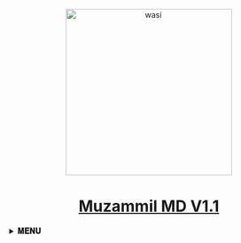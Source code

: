 <p align="center">  
  <a href="https://whatsapp.com/channel/0029VajzERVFy72FxXdllv2y<p align="center">  
  <a href="https://whatsapp.com/channel/0029VajzERVFy72FxXdllv2y">
    <img alt="wasi" height="300" src="https://telegra.ph/file/546bf9a6c193ec57590b5.jpg">
    <h1 align="center">Muzammil MD V1.1</h1>
  </a>
</p>

<b><details><summary>𝐌𝐄𝐍𝐔</summary><br>

<b><details><summary>𝐎𝐖𝐍𝐄𝐑</summary><br>

<a href='https://wa.link/mja069' target="_blank"><img alt='Whatsapp Contect' src='https://img.shields.io/badge/Whatsapp_Contect-100000?style=for-the-badge&logo=scan&logoColor=white&labelColor=black&color=Blue'/></a>

</details>

<b><details><summary>𝐅𝐎𝐑𝐊 𝐓𝐇𝐈𝐒 𝐑𝐄𝐏𝐎</summary><br>
<a href='https://github.com/itxmemuzammil/Muzammil-MD/fork' target="_blank"><img alt='Fork repo' src='https://img.shields.io/badge/Fork Repo-100000?style=for-the-badge&logo=scan&logoColor=white&labelColor=black&color=red'/></a>

<a href='https://wa.link/3fyho7' target="_blank"><img alt='For Help' src='https://img.shields.io/badge/For_Help-100000?style=for-the-badge&logo=scan&logoColor=white&labelColor=black&color=green'/></a>

</details>

<b><details><summary>𝐒𝐄𝐀𝐒𝐈𝐎𝐍 𝐈𝐃</summary><br>

<a href='https://github.com/itxmemuzammil/Muzammil-MD/fork' target="_blank"><img alt='Pair Coad' src='https://img.shields.io/badge/Session_id-100000?style=for-the-badge&logo=scan&logoColor=white&labelColor=black&color=red'/></a>

<a href='https://github.com/itxmemuzammil/Muzammil-MD/fork' target="_blank"><img alt='QR Coad' src='https://img.shields.io/badge/Pair_Coad-100000?style=for-the-badge&logo=scan&logoColor=white&labelColor=black&color=red'/></a>

<a href='https://wa.link/rly9hl' target="_blank"><img alt='For Help' src='https://img.shields.io/badge/For_Help-100000?style=for-the-badge&logo=scan&logoColor=white&labelColor=black&color=green'/></a>

How TO Get Session ID- [Watch Video](😀🌞) Toutril Video

</details>

<b><details><summary>𝐃𝐄𝐏𝐎𝐋𝐘𝐌𝐄𝐍𝐓 𝐒𝐄𝐂𝐓𝐈𝐎𝐍</summary><br>
Hehe
</details>

<b><details><summary>𝐇𝐄𝐋𝐏 𝐒𝐄𝐂𝐓𝐈𝐎𝐍</summary><br>
Hehe
</details>

</details>


